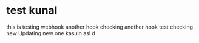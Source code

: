 # test kunal
this is testing webhook
another hook
checking another hook test
checking new
Updating new one
kasuin
asl
d
